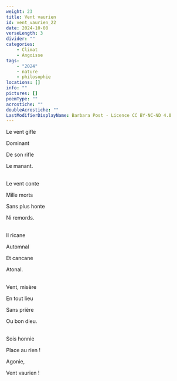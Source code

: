 ```yaml
---
weight: 23
title: Vent vaurien
id: vent_vaurien_22
date: 2024-10-08
verseLength: 3
divider: ""
categories:
    - Climat
    - Angoisse
tags:
    - "2024"
    - nature
    - philosophie
locations: []
info: ""
pictures: []
poemType: ""
acrostiche: ""
doubleAcrostiche: ""
LastModifierDisplayName: Barbara Post - Licence CC BY-NC-ND 4.0
---
```

Le vent gifle

Dominant

De son rifle

Le manant.

 \
Le vent conte

Mille morts

Sans plus honte

Ni remords.

 \
Il ricane

Automnal

Et cancane

Atonal.

 \
Vent, misère

En tout lieu

Sans prière

Ou bon dieu.

 \
Sois honnie

Place au rien !

Agonie,

Vent vaurien !
